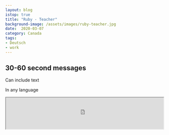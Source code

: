 ```yaml
---
layout: blog
istop: true
title: "Ruby - Teacher"
background-image: /assets/images/ruby-teacher.jpg
date:  2020-03-07
category: Canada
tags:
- Deutsch
- work
---
```

 
## 30-60 second messages
 
Can include text

In any language

<iframe
      height="100px" width="500px"
      src="https://voice123.com/embed/embed.html?id=KPAJPZJ"
      ></iframe>